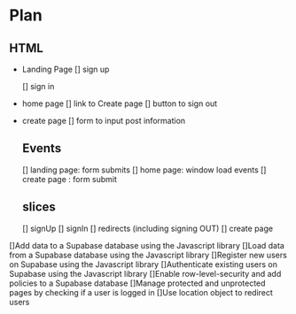 # Plan

## HTML

-   Landing Page
    [] sign up <form>
    [] sign in <form>

-   home page
    [] link to Create page
    [] button to sign out

-   create page
    [] form to input post information

    ## Events

    [] landing page: form submits
    [] home page: window load events
    [] create page : form submit

    ## slices

    [] signUp
    [] signIn
    [] redirects (including signing OUT)
    [] create page

<!-- ### How much MIN you make?

$700 - 450 - 120 = 130f

### How much the fit cost?

### How much the event cost -->

[]Add data to a Supabase database using the Javascript library
[]Load data from a Supabase database using the Javascript library
[]Register new users on Supabase using the Javascript library
[]Authenticate existing users on Supabase using the Javascript library
[]Enable row-level-security and add policies to a Supabase database
[]Manage protected and unprotected pages by checking if a user is logged in
[]Use location object to redirect users
